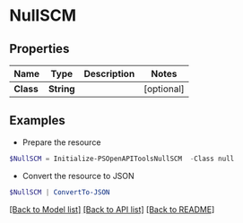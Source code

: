 # NullSCM
## Properties

Name | Type | Description | Notes
------------ | ------------- | ------------- | -------------
**Class** | **String** |  | [optional] 

## Examples

- Prepare the resource
```powershell
$NullSCM = Initialize-PSOpenAPIToolsNullSCM  -Class null
```

- Convert the resource to JSON
```powershell
$NullSCM | ConvertTo-JSON
```

[[Back to Model list]](../README.md#documentation-for-models) [[Back to API list]](../README.md#documentation-for-api-endpoints) [[Back to README]](../README.md)

